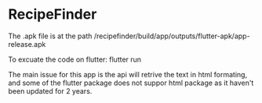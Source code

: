 # RecipeFinder


The .apk file is at the path /recipefinder/build/app/outputs/flutter-apk/app-release.apk

To excuate the code on flutter: flutter run

The main issue for this app is the api will retrive the text in html formating, and some of the flutter package does not suppor html package as it haven't been updated for 2 years.





